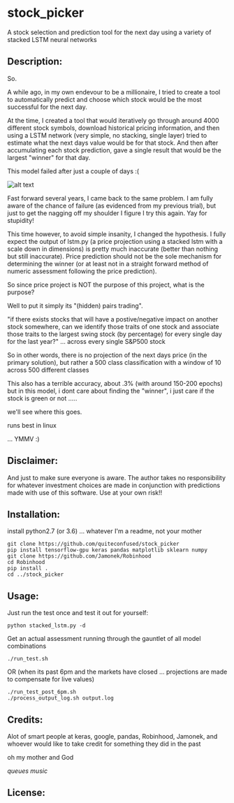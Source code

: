 # stock_picker
A stock selection and prediction tool for the next day using a variety of stacked LSTM neural networks

## Description: 
So. 

A while ago, in my own endevour to be a millionaire, I tried to create a tool to automatically predict and choose which stock would be the most successful for the next day.

At the time, I created a tool that would iteratively go through around 4000 different stock symbols, download historical pricing information, and then using a LSTM network (very simple, no stacking, single layer) tried to estimate what the next days value would be for that stock. And then after accumulating each stock prediction, gave a single result that would be the largest "winner" for that day.

This model failed after just a couple of days :(

![alt text](https://github.com/quiteconfused/stock_picker/blob/master/images/2ezldo.jpg "Obligatory Meme")

Fast forward several years, I came back to the same problem. I am fully aware of the chance of failure (as evidenced from my previous trial), but just to get the nagging off my shoulder I figure I try this again. Yay for stupidity! 

This time however, to avoid simple insanity, I changed the hypothesis. I fully expect the output of lstm.py (a price projection using a stacked lstm with a scale down in dimensions) is pretty much inaccurate (better than nothing but still inaccurate). Price prediction should not be the sole mechanism for determining the winner (or at least not in a straight forward method of numeric assessment following the price prediction). 

So since price project is NOT the purpose of this project, what is the purpose? 

Well to put it simply its "(hidden) pairs trading".

"if there exists stocks that will have a postive/negative impact on another stock somewhere, can we identify those traits of one stock and associate those traits to the largest swing stock (by percentage) for every single day for the last year?" ... across every single S&P500 stock

So in other words, there is no projection of the next days price (in the primary solution), but rather a 500 class classification with a window of 10 across 500 different classes

This also has a terrible accuracy, about .3% (with around 150-200 epochs) but in this model, i dont care about finding the "winner", i just care if the stock is green or not .....

we'll see where this goes.

runs best in linux

... YMMV :)

## Disclaimer:

And just to make sure everyone is aware. The author takes no responsibility for whatever investment choices are made in conjunction with predictions made with use of this software. Use at your own risk!!

## Installation:

install python2.7 (or 3.6) ... whatever I'm a readme, not your mother
```
git clone https://github.com/quiteconfused/stock_picker
pip install tensorflow-gpu keras pandas matplotlib sklearn numpy
git clone https://github.com/Jamonek/Robinhood
cd Robinhood
pip install .
cd ../stock_picker
```
## Usage: 

Just run the test once and test it out for yourself:
```
python stacked_lstm.py -d 
```

Get an actual assessment running through the gauntlet of all model combinations
```
./run_test.sh
```
OR (when its past 6pm and the markets have closed ... projections are made to compensate for live values) 
```
./run_test_post_6pm.sh
./process_output_log.sh output.log
```

## Credits: 
Alot of smart people at keras, google, pandas, Robinhood, Jamonek, and whoever would like to take credit for something they did in the past

oh my mother and God

_queues music_

## License: 

